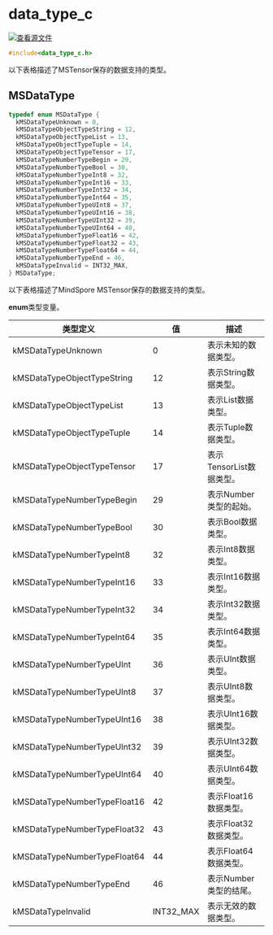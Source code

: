 # data_type_c

[![查看源文件](https://mindspore-website.obs.cn-north-4.myhuaweicloud.com/website-images/master/resource/_static/logo_source.svg)](https://gitee.com/mindspore/docs/blob/master/docs/lite/api/source_zh_cn/api_c/data_type_c.md)

```C
#include<data_type_c.h>
```

以下表格描述了MSTensor保存的数据支持的类型。

## MSDataType

```C
typedef enum MSDataType {
  kMSDataTypeUnknown = 0,
  kMSDataTypeObjectTypeString = 12,
  kMSDataTypeObjectTypeList = 13,
  kMSDataTypeObjectTypeTuple = 14,
  kMSDataTypeObjectTypeTensor = 17,
  kMSDataTypeNumberTypeBegin = 29,
  kMSDataTypeNumberTypeBool = 30,
  kMSDataTypeNumberTypeInt8 = 32,
  kMSDataTypeNumberTypeInt16 = 33,
  kMSDataTypeNumberTypeInt32 = 34,
  kMSDataTypeNumberTypeInt64 = 35,
  kMSDataTypeNumberTypeUInt8 = 37,
  kMSDataTypeNumberTypeUInt16 = 38,
  kMSDataTypeNumberTypeUInt32 = 39,
  kMSDataTypeNumberTypeUInt64 = 40,
  kMSDataTypeNumberTypeFloat16 = 42,
  kMSDataTypeNumberTypeFloat32 = 43,
  kMSDataTypeNumberTypeFloat64 = 44,
  kMSDataTypeNumberTypeEnd = 46,
  kMSDataTypeInvalid = INT32_MAX,
} MSDataType;
```

以下表格描述了MindSpore MSTensor保存的数据支持的类型。

**enum**类型变量。

| 类型定义                     | 值        | 描述                     |
| ---------------------------- | --------- | ------------------------ |
| kMSDataTypeUnknown           | 0         | 表示未知的数据类型。     |
| kMSDataTypeObjectTypeString  | 12        | 表示String数据类型。     |
| kMSDataTypeObjectTypeList    | 13        | 表示List数据类型。       |
| kMSDataTypeObjectTypeTuple   | 14        | 表示Tuple数据类型。      |
| kMSDataTypeObjectTypeTensor  | 17        | 表示TensorList数据类型。 |
| kMSDataTypeNumberTypeBegin   | 29        | 表示Number类型的起始。   |
| kMSDataTypeNumberTypeBool    | 30        | 表示Bool数据类型。       |
| kMSDataTypeNumberTypeInt8    | 32        | 表示Int8数据类型。       |
| kMSDataTypeNumberTypeInt16   | 33        | 表示Int16数据类型。      |
| kMSDataTypeNumberTypeInt32   | 34        | 表示Int32数据类型。      |
| kMSDataTypeNumberTypeInt64   | 35        | 表示Int64数据类型。      |
| kMSDataTypeNumberTypeUInt    | 36        | 表示UInt数据类型。       |
| kMSDataTypeNumberTypeUInt8   | 37        | 表示UInt8数据类型。      |
| kMSDataTypeNumberTypeUInt16  | 38        | 表示UInt16数据类型。     |
| kMSDataTypeNumberTypeUInt32  | 39        | 表示UInt32数据类型。     |
| kMSDataTypeNumberTypeUInt64  | 40        | 表示UInt64数据类型。     |
| kMSDataTypeNumberTypeFloat16 | 42        | 表示Float16数据类型。    |
| kMSDataTypeNumberTypeFloat32 | 43        | 表示Float32数据类型。    |
| kMSDataTypeNumberTypeFloat64 | 44        | 表示Float64数据类型。    |
| kMSDataTypeNumberTypeEnd     | 46        | 表示Number类型的结尾。   |
| kMSDataTypeInvalid           | INT32_MAX | 表示无效的数据类型。      |


